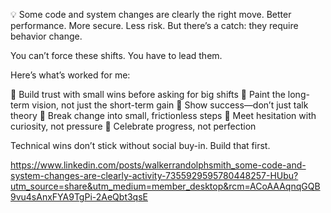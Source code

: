 💡 Some code and system changes are clearly the right move.
Better performance. More secure. Less risk.
But there’s a catch: they require behavior change.

You can’t force these shifts. You have to lead them.

Here’s what’s worked for me:

🔹 Build trust with small wins before asking for big shifts
🔹 Paint the long-term vision, not just the short-term gain
🔹 Show success—don’t just talk theory
🔹 Break change into small, frictionless steps
🔹 Meet hesitation with curiosity, not pressure
🔹 Celebrate progress, not perfection

Technical wins don’t stick without social buy-in. Build that first.

https://www.linkedin.com/posts/walkerrandolphsmith_some-code-and-system-changes-are-clearly-activity-7355929595780448257-HUbu?utm_source=share&utm_medium=member_desktop&rcm=ACoAAAqnqGQB9vu4sAnxFYA9TgPi-2AeQbt3qsE